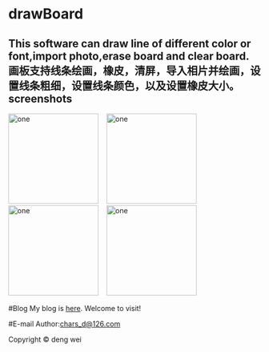 # drawBoard
This software can draw line of different color or font,import photo,erase board and clear board.<br/>
画板支持线条绘画，橡皮，清屏，导入相片并绘画，设置线条粗细，设置线条颜色，以及设置橡皮大小。
screenshots
-----------------------
<img alt="one" src="https://raw.github.com/charsdavy/drawBoard/master/screenshots/screenshots.jpg" width="180">
&nbsp;&nbsp;
<img alt="one" src="https://raw.github.com/charsdavy/drawBoard/master/screenshots/screenshots2.png" width="180">
&nbsp;&nbsp;
<img alt="one" src="https://raw.github.com/charsdavy/drawBoard/master/screenshots/screenshots3.png" width="180">
&nbsp;&nbsp;
<img alt="one" src="https://raw.github.com/charsdavy/drawBoard/master/screenshots/screenshots4.png" width="180">
&nbsp;&nbsp;

#Blog
My blog is [here](http://my.oschina.net/chars/blog). Welcome to visit!

#E-mail
Author:chars_d@126.com

Copyright © deng wei
